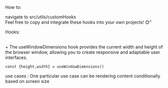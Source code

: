 How to:

   navigate to src/utils/customHooks <br>
   Feel free to copy and integrate these hooks into your own projects! 😊"

   
Hooks:

<br>
   + The useWindowDimensions hook provides the current width and height of the browser window, allowing you to create responsive and adaptable user interfaces.


 
   ```const {height,width} = useWindowDimensions()```

   use cases : One particular use case can be rendering content conditionally based on screen size
